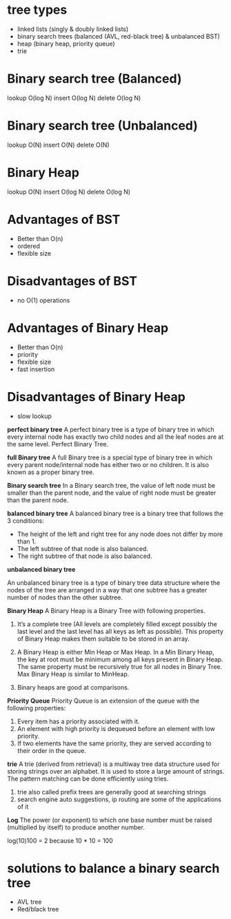 # tree types

- linked lists (singly & doubly linked lists)
- binary search trees (balanced (AVL, red-black tree) & unbalanced BST)
- heap (binary heap, priority queue)
- trie

# Binary search tree (Balanced)

lookup O(log N)
insert O(log N)
delete O(log N)

# Binary search tree (Unbalanced)

lookup O(N)
insert O(N)
delete O(N)

# Binary Heap

lookup O(N)
insert O(log N)
delete O(log N)

# Advantages of BST

- Better than O(n)
- ordered
- flexible size

# Disadvantages of BST

- no O(1) operations

# Advantages of Binary Heap

- Better than O(n)
- priority
- flexible size
- fast insertion

# Disadvantages of Binary Heap

- slow lookup

<!-- Definations -->

**perfect binary tree**
A perfect binary tree is a type of binary tree in which every internal node has exactly two child nodes and all the leaf nodes are at the same level. Perfect Binary Tree.

**full Binary tree**
A full Binary tree is a special type of binary tree in which every parent node/internal node has either two or no children. It is also known as a proper binary tree.

**Binary search tree**
In a Binary search tree, the value of left node must be smaller than the parent node, and the value of right node must be greater than the parent node.

**balanced binary tree**
A balanced binary tree is a binary tree that follows the 3 conditions:

- The height of the left and right tree for any node does not differ by more than 1.
- The left subtree of that node is also balanced.
- The right subtree of that node is also balanced.

**unbalanced binary tree**

An unbalanced binary tree is a type of binary tree data structure where the nodes of the tree are arranged in a way that one subtree has a greater number of nodes than the other subtree.

**Binary Heap**
A Binary Heap is a Binary Tree with following properties.

1. It’s a complete tree (All levels are completely filled except possibly the last level and the last level has all keys as left as possible). This property of Binary Heap makes them suitable to be stored in an array.

2. A Binary Heap is either Min Heap or Max Heap. In a Min Binary Heap, the key at root must be minimum among all keys present in Binary Heap. The same property must be recursively true for all nodes in Binary Tree. Max Binary Heap is similar to MinHeap.

3. Binary heaps are good at comparisons.

**Priority Queue**
Priority Queue is an extension of the queue with the following properties:

1. Every item has a priority associated with it.
2. An element with high priority is dequeued before an element with low priority.
3. If two elements have the same priority, they are served according to their order in the queue.

**trie**
A trie (derived from retrieval) is a multiway tree data structure used for storing strings over an alphabet. It is used to store a large amount of strings. The pattern matching can be done efficiently using tries.

1. trie also called prefix trees are generally good at searching strings
2. search engine auto suggestions, ip routing are some of the applications of it

**Log**
The power (or exponent) to which one base number must be raised (multiplied by itself) to produce another number.

log(10)100 = 2 because 10 \* 10 = 100

# solutions to balance a binary search tree

- AVL tree
- Red/black tree
